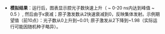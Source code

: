 - **模拟结果**：运行后，图表显示腔光子数快速上升（ ~ 0-20 ns内达到峰值 ~ 0.5 ）, 然后由于κ衰减；原子激发数从2快速衰减到0，反映集体发射。示例期望值（前10点）：光子数从0上升到~0.01; 原子激发从2下降到~1.98（实际运行可能因随机种子略异）。
